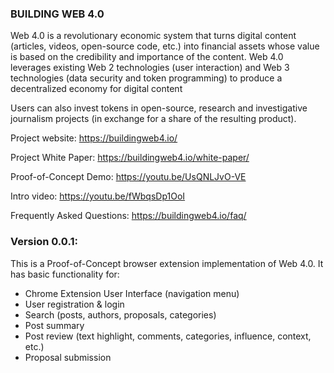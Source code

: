 ### BUILDING WEB 4.0

Web 4.0 is a revolutionary economic system that turns digital content (articles, videos, open-source code, etc.) into financial assets whose value is based on the credibility and importance of the content.
Web 4.0 leverages existing Web 2 technologies (user interaction) and Web 3 technologies (data security and token programming) to produce a decentralized economy for digital content

Users can also invest tokens in open-source, research and investigative journalism projects (in exchange for a share of the resulting product).


Project website: https://buildingweb4.io/

Project White Paper: https://buildingweb4.io/white-paper/

Proof-of-Concept Demo: https://youtu.be/UsQNLJvO-VE

Intro video: https://youtu.be/fWbqsDp1OoI

Frequently Asked Questions: https://buildingweb4.io/faq/



### Version 0.0.1:
This is a Proof-of-Concept browser extension implementation of Web 4.0. It has basic functionality for:
* Chrome Extension User Interface (navigation menu)
* User registration & login
* Search (posts, authors, proposals, categories)
* Post summary
* Post review (text highlight, comments, categories, influence, context, etc.)
* Proposal submission
